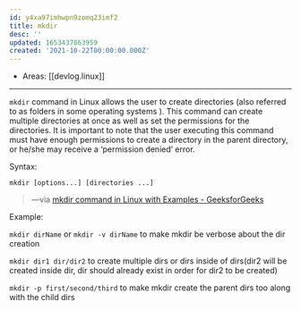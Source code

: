 ```yaml
---
id: y4xa97imhwpn9zomq23imf2
title: mkdir
desc: ''
updated: 1653437863959
created: '2021-10-22T00:00:00.000Z'
---
```


- Areas: [[devlog.linux]]

---

`mkdir` command in Linux allows the user to create directories (also referred to as folders in some operating systems ). This command can create multiple directories at once as well as set the permissions for the directories. It is important to note that the user executing this command must have enough permissions to create a directory in the parent directory, or he/she may receive a ‘permission denied’ error.

Syntax:

`mkdir [options...] [directories ...]`

> —via [mkdir command in Linux with Examples - GeeksforGeeks](https://www.geeksforgeeks.org/mkdir-command-in-linux-with-examples/)

Example:

`mkdir dirName` or `mkdir -v dirName` to make mkdir be verbose about the dir creation

`mkdir dir1 dir/dir2` to create multiple dirs or dirs inside of dirs(dir2 will be created inside dir, dir should already exist in order for dir2 to be created)

`mkdir -p first/second/third` to make mkdir create the parent dirs too along with the child dirs
